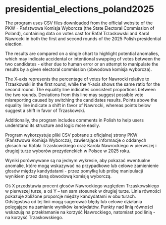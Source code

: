 # presidential_elections_poland2025

The program uses CSV files downloaded from the official website of the PKW - Państwowa Komisja Wyborcza (the State Electoral Commission of Poland), containing data on votes cast for Rafał Trzaskowski and Karol Nawrocki in both the first and second rounds of the 2025 Polish presidential election.

The results are compared on a single chart to highlight potential anomalies, which may indicate accidental or intentional swapping of votes between the two candidates - either due to human error or an attempt to manipulate the results by a given electoral commission (obwodowa komisja wyborcza).

The X-axis represents the percentage of votes for Nawrocki relative to Trzaskowski in the first round, while the Y-axis shows the same ratio for the second round. The equality line indicates consistent proportions between the two rounds. Deviations from this line may suggest possible vote misreporting caused by switching the candidates results. Points above the equality line indicate a shift in favor of Nawrocki, whereas points below suggest a shift in favor of Trzaskowski.

Additionally, the program includes comments in Polish to help users understand its structure and logic more easily.

Program wykorzystuje pliki CSV pobrane z oficjalnej strony PKW (Państwowa Komisja Wyborcza), zawierające informacje o oddanych głosach na Rafała Trzaskowskiego oraz Karola Nawrockiego w pierwszej i drugiej turze wyborów prezydenckich w Polsce w 2025 roku.

Wyniki porównywane są na jednym wykresie, aby pokazać ewentualne anomalie, które mogą wskazywać na przypadkowe lub celowe zamienienie głosów między kandydatami - przez pomyłkę lub próbę manipulacji wynikiem przez daną obwodową komisję wyborczą.

Oś X przedstawia procent głosów Nawrockiego względem Trzaskowskiego w pierwszej turze, a oś Y – ten sam stosunek w drugiej turze. Linia równości pokazuje zbliżone proporcje między kandydatami w obu turach. Odstępstwa od tej linii mogą sugerować błędy lub celowe działania polegające na zamianie wyników kandydatów. Punkty nad linią równości wskazują na przekłamanie na korzyść Nawrockiego, natomiast pod linią - na korzyść Trzaskowskiego.
